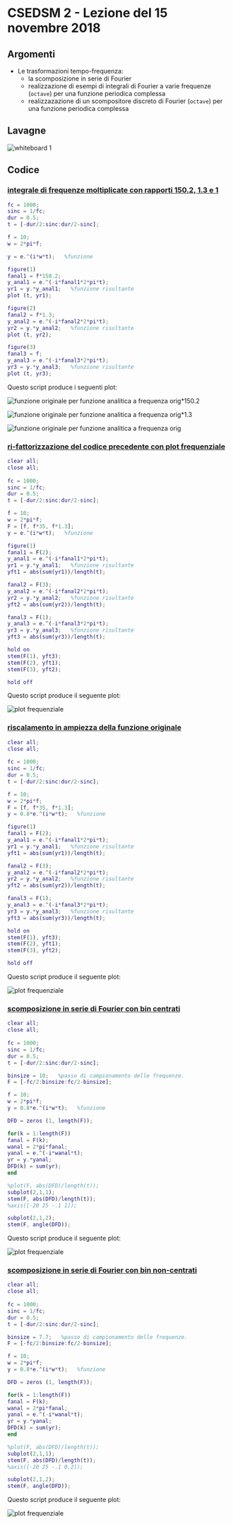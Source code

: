 # CSEDSM 2 - Lezione del 15 novembre 2018

## Argomenti

* Le trasformazioni tempo-frequenza:
  * la scomposizione in serie di Fourier
  * realizzazione di esempi di integrali di Fourier a varie frequenze (`octave`) per una funzione periodica complessa
  * realizzazazione di un scompositore discreto di Fourier (`octave`) per una funzione periodica complessa

## Lavagne

![whiteboard 1](./TR3_CSEDSM2_2018-11-15_14.04.03.jpg)

## Codice

### [integrale di frequenze moltiplicate con rapporti 150.2, 1.3 e 1](./Scomp1_20181115_3_1.m)

```matlab
fc = 1000;
sinc = 1/fc;
dur = 0.5;
t = [-dur/2:sinc:dur/2-sinc];

f = 10;
w = 2*pi*f;

y = e.^(i*w*t);   %funzione

figure(1)
fanal1 = f*150.2;
y_anal1 = e.^(-i*fanal1*2*pi*t);
yr1 = y.*y_anal1;   %funzione risultante
plot (t, yr1);

figure(2)
fanal2 = f*1.3;
y_anal2 = e.^(-i*fanal2*2*pi*t);
yr2 = y.*y_anal2;   %funzione risultante
plot (t, yr2);

figure(3)
fanal3 = f;
y_anal3 = e.^(-i*fanal3*2*pi*t);
yr3 = y.*y_anal3;   %funzione risultante
plot (t, yr3);
```

Questo script produce i seguenti plot:

![funzione originale per funzione analitica a frequenza orig\*150.2](./Scomp1_1.png)

![funzione originale per funzione analitica a frequenza orig\*1.3](./Scomp1_2.png)

![funzione originale per funzione analitica a frequenza orig](./Scomp1_3.png)

### [ri-fattorizzazione del codice precedente con plot frequenziale](./Scomp2_20181115_3_1.m)

```matlab
clear all;
close all;
 
fc = 1000;
sinc = 1/fc;
dur = 0.5;
t = [-dur/2:sinc:dur/2-sinc];

f = 10;
w = 2*pi*f;
F = [f, f*35, f*1.3];
y = e.^(i*w*t);   %funzione

figure(1)
fanal1 = F(2);
y_anal1 = e.^(-i*fanal1*2*pi*t);
yr1 = y.*y_anal1;   %funzione risultante
yft1 = abs(sum(yr1))/length(t);

fanal2 = F(3);
y_anal2 = e.^(-i*fanal2*2*pi*t);
yr2 = y.*y_anal2;   %funzione risultante
yft2 = abs(sum(yr2))/length(t);

fanal3 = F(1);
y_anal3 = e.^(-i*fanal3*2*pi*t);
yr3 = y.*y_anal3;   %funzione risultante
yft3 = abs(sum(yr3))/length(t);

hold on
stem(F(1), yft3);
stem(F(2), yft1);
stem(F(3), yft2);

hold off
```

Questo script produce il seguente plot:

![plot frequenziale](./Scomp2_1.png)

### [riscalamento in ampiezza della funzione originale](./Scomp3_20181115_3_1.m)

```matlab
clear all;
close all;
 
fc = 1000;
sinc = 1/fc;
dur = 0.5;
t = [-dur/2:sinc:dur/2-sinc];

f = 10;
w = 2*pi*f;
F = [f, f*35, f*1.3];
y = 0.8*e.^(i*w*t);   %funzione

figure(1)
fanal1 = F(2);
y_anal1 = e.^(-i*fanal1*2*pi*t);
yr1 = y.*y_anal1;   %funzione risultante
yft1 = abs(sum(yr1))/length(t);

fanal2 = F(3);
y_anal2 = e.^(-i*fanal2*2*pi*t);
yr2 = y.*y_anal2;   %funzione risultante
yft2 = abs(sum(yr2))/length(t);

fanal3 = F(1);
y_anal3 = e.^(-i*fanal3*2*pi*t);
yr3 = y.*y_anal3;   %funzione risultante
yft3 = abs(sum(yr3))/length(t);

hold on
stem(F(1), yft3);
stem(F(2), yft1);
stem(F(3), yft2);

hold off
```

Questo script produce il seguente plot:

![plot frequenziale](./Scomp3_1.png)

### [scomposizione in serie di Fourier con bin centrati](./DFD_20181115_3_1.m)

```matlab
clear all;
close all;
 
fc = 1000;
sinc = 1/fc;
dur = 0.5;
t = [-dur/2:sinc:dur/2-sinc];

binsize = 10;   %passo di campionamento delle frequenze.
F = [-fc/2:binsize:fc/2-binsize];

f = 10;
w = 2*pi*f;
y = 0.8*e.^(i*w*t);   %funzione

DFD = zeros (1, length(F));

for(k = 1:length(F))
fanal = F(k);
wanal = 2*pi*fanal;
yanal = e.^(-i*wanal*t);
yr = y.*yanal;
DFD(k) = sum(yr);
end

%plot(F, abs(DFD)/length(t));
subplot(2,1,1);
stem(F, abs(DFD)/length(t));
%axis([-20 25 -.1 1]);

subplot(2,1,2);
stem(F, angle(DFD));
```

Questo script produce il seguente plot:

![plot frequenziale](./DFD_1.png)

### [scomposizione in serie di Fourier con bin non-centrati](./DFD_sfasciata_20181115_3_1.m)

```matlab
clear all;
close all;
 
fc = 1000;
sinc = 1/fc;
dur = 0.5;
t = [-dur/2:sinc:dur/2-sinc];

binsize = 7.7;   %passo di campionamento delle frequenze.
F = [-fc/2:binsize:fc/2-binsize];

f = 10;
w = 2*pi*f;
y = 0.8*e.^(i*w*t);   %funzione

DFD = zeros (1, length(F));

for(k = 1:length(F))
fanal = F(k);
wanal = 2*pi*fanal;
yanal = e.^(-i*wanal*t);
yr = y.*yanal;
DFD(k) = sum(yr);
end

%plot(F, abs(DFD)/length(t));
subplot(2,1,1);
stem(F, abs(DFD)/length(t));
%axis([-20 25 -.1 0.2]);

subplot(2,1,2);
stem(F, angle(DFD));
```

Questo script produce il seguente plot:

![plot frequenziale](./DFD_2.png)
